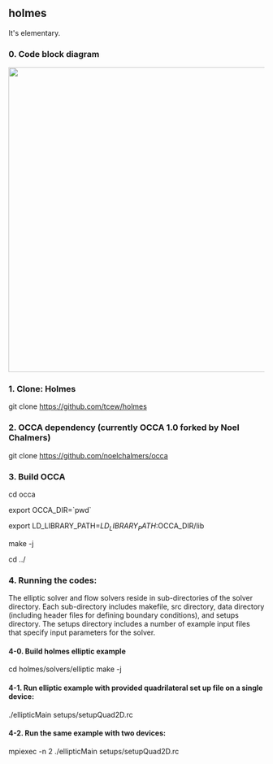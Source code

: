 ## holmes
It's elementary.

### 0. Code block diagram
<img src="http://www.math.vt.edu/people/tcew/libParanumalDiagramLocal-crop-V2.png" width="600" >

### 1. Clone: Holmes
git clone https://github.com/tcew/holmes

### 2. OCCA dependency (currently OCCA 1.0 forked by Noel Chalmers)
git clone https://github.com/noelchalmers/occa

### 3. Build OCCA
cd occa

export OCCA_DIR=\`pwd\`

export LD_LIBRARY_PATH=$LD_LIBRARY_PATH:$OCCA_DIR/lib

make -j

cd ../

### 4. Running the codes:

The elliptic solver and flow solvers reside in sub-directories of the solver directory. Each sub-directory includes makefile, src directory, data directory (including header files for defining boundary conditions), and setups directory. The setups directory includes a number of example input files that specify input parameters for the solver.

#### 4-0. Build holmes elliptic example
cd holmes/solvers/elliptic
make -j

#### 4-1. Run elliptic example with provided quadrilateral set up file on a single device:
./ellipticMain setups/setupQuad2D.rc

#### 4-2. Run the same example with two devices:
mpiexec -n 2 ./ellipticMain setups/setupQuad2D.rc
